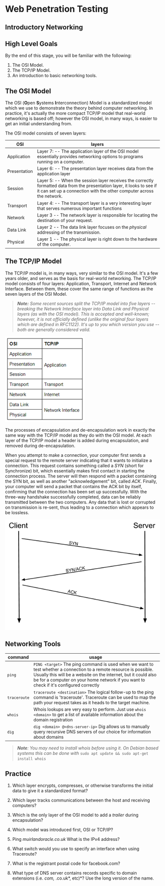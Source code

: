 # Web Penetration  Testing

## Introductory Networking

## High Level Goals

By the end of this stage, you will be familiar with the following:
1. The OSI Model.
2. The TCP/IP Model.
3. An introduction to basic networking tools.

## The OSI Model

The OSI (**O**pen **S**ystems **I**nterconnection) Model is a standardized model which we use to demonstrate the theory behind computer networking. In practice, it's actually the more compact TCP/IP model that real-world networking is based off; however the OSI model, in many ways, is easier to get an initial understanding from.

The OSI model consists of seven layers:

| OSI | layers |
|--|--|
| Application  | Layer 7: -- The application layer of the OSI model essentially provides networking options to programs running on a computer. |
| Presentation  | Layer 6: -- The presentation layer receives data from the application layer |
| Session  | Layer 5: -- When the session layer receives the correctly formatted data from the presentation layer, it looks to see if it can set up a connection with the other computer across the network. |
| Transport | Layer 4: -- The transport layer is a very interesting layer that serves numerous important functions |
| Network  | Layer 3 -- The network layer is responsible for locating the destination of your request. |
| Data Link | Layer 2 -- The data link layer focuses on the _physical_ addressing of the transmission. |
| Physical  | Layer 1 -- The physical layer is right down to the hardware of the computer. |


## The TCP/IP Model

The TCP/IP model is, in many ways, very similar to the OSI model. It's a few years older, and serves as the basis for real-world networking. The TCP/IP model consists of four layers: Application, Transport, Internet and Network Interface. Between them, these cover the same range of functions as the seven layers of the OSI Model.

> _**Note:** Some recent sources split the TCP/IP model into five layers -- breaking the Network Interface layer into Data Link and Physical layers (as with the OSI model). This is accepted and well-known; however, it is not officially defined (unlike the original four layers which are defined in RFC1122). It's up to you which version you use -- both are generally considered valid._

![image-3](./img/image-3.png)

The processes of encapsulation and de-encapsulation work in exactly the same way with the TCP/IP model as they do with the OSI model. At each layer of the TCP/IP model a header is added during encapsulation, and removed during
 de-encapsulation.


When you attempt to make a connection, your computer first sends a special request to the remote server indicating that it wants to initialize a connection. This request contains something called a _SYN_ (short for Synchronize) bit, which essentially makes first contact in starting the connection process. The server will then respond with a packet containing the SYN bit, as well as another "acknowledgement" bit, called _ACK_. Finally, your computer will send a packet that contains the ACK bit by itself, confirming that the connection has been set up successfully. With the three-way handshake successfully completed, data can be reliably transmitted between the two computers. Any data that is lost or corrupted on transmission is re-sent, thus leading to a connection which appears to be lossless.

![SYN/ACK](/img/SYN/ACK.png)

## Networking Tools

| command | usage |
|--|--|
| `ping ` | `PING <target>` The ping command is used when we want to test whether a connection to a remote resource is possible. Usually this will be a website on the internet, but it could also be for a computer on your home network if you want to check if it's configured correctly |
| `traceroute` | `traceroute <destination>` The logical follow-up to the ping command is 'traceroute'. Traceroute can be used to map the path your request takes as it heads to the target machine. |
| `whois` | Whois lookups are very easy to perform. Just use `whois <domain>` to get a list of available information about the domain registration |
| `dig` | `dig <domain> @<dns-server-ip>`  Dig allows us to manually query recursive  DNS  servers of our choice for information about domains |


> _**Note**: You may need to install whois before using it. On Debian based systems this can be done with_ `sudo apt update && sudo apt-get install whois`

## Practice 

1. Which layer encrypts, compresses, or otherwise transforms the initial data to give it a standardized format?

2. Which layer tracks communications between the host and receiving computers?

3. Which is the only layer of the OSI model to add a  _trailer_ during encapsulation?

4. Which model was introduced first, OSI or TCP/IP?

5. Ping _muirlandoracle.co.uk_  What is the IPv4 address?

6. What switch would you use to specify an interface when using Traceroute?

7. What is the registrant postal code for facebook.com?

8. What type of  DNS  server contains records specific to domain extensions (i.e. _com,_  .co.uk*, etc)*? Use the long version of the name.
